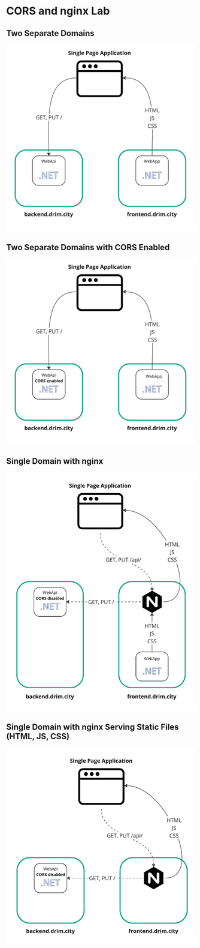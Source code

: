 # CORS and nginx Lab

## Two Separate Domains

![Two separate domains](_images/two-domains.png)

## Two Separate Domains with CORS Enabled

![Two separate domains with CORS enabled](_images/two-domains-cors.png)

## Single Domain with nginx

![Single domain with nginx](_images/single-domain-nginx.png)

## Single Domain with nginx Serving Static Files (HTML, JS, CSS)

![Single domain with nginx serving static files](_images/single-domain-nginx-static.png)
